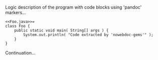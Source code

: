 Logic description of the program with code blocks using 'pandoc' markers...

~~~
<<Foo.java>>=
class Foo {
    public static void main( String[] args ) {
        System.out.println( "Code extracted by 'nowebdoc-gems'" );
    }
}
~~~

Continuation...
